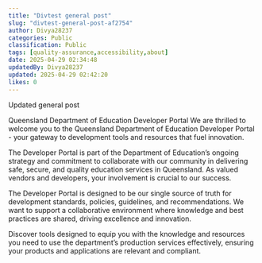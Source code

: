 ```yaml
---
title: "Divtest general post"
slug: "divtest-general-post-af2754"
author: Divya28237
categories: Public
classification: Public
tags: [quality-assurance,accessibility,about]
date: 2025-04-29 02:34:48 
updatedBy: Divya28237
updated: 2025-04-29 02:42:20 
likes: 0
---
```


Updated general post

Queensland Department of Education Developer Portal
We are thrilled to welcome you to the Queensland Department of Education Developer Portal - your gateway to development tools and resources that fuel innovation.

The Developer Portal is part of the Department of Education’s ongoing strategy and commitment to collaborate with our community in delivering safe, secure, and quality education services in Queensland. As valued vendors and developers, your involvement is crucial to our success.

The Developer Portal is designed to be our single source of truth for development standards, policies, guidelines, and recommendations. We want to support a collaborative environment where knowledge and best practices are shared, driving excellence and innovation.

Discover tools designed to equip you with the knowledge and resources you need to use the department’s production services effectively, ensuring your products and applications are relevant and compliant.